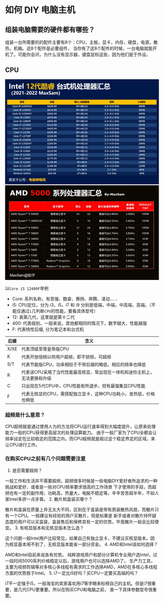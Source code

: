 # 如何 DIY 电脑主机

## 组装电脑需要的硬件都有哪些？

组装一台所需要的的配件主要有8个：CPU，主板，显卡，内存，硬盘，电源，散热，机箱。这8个配件是必要组件，
当你有了这8个配件的时候，一台电脑就能开机了。可能你会问，为什么没有显示器，键盘鼠标这些，因为他们是于外设。

## CPU

<img src='./img/how-to-homebuilt-computer/inter.jpeg' />

<img src='./img/how-to-homebuilt-computer/amd.jpeg' />

以`Core i5 12400F`举例

- Core: 系列名称，有至强、酷睿、赛扬、奔腾、凌动……
- i5: CPU定位，分为 i3，i5，i7 和 i9 分别是低端，中端，中高端，高端。（不能仅通过`i`几判断`CPU`的性能，要看具体型号）
- 12: 表第几代，这里就是第十二代
- 400: 代表级别，一般来说，其他都相同的情况下，数字越大，性能越强
- F: 代表特性后缀, 分为笔记本和台式机

| 后缀 | 含义 |
| --- | --- |
| X/XE | 代表顶级至尊皇帝版CPU |
| K | 代表开放倍频以供用户超频，即不锁频，可超频 |
| S/T | 代表节能版CPU，功率相较于不带后缀的略低，相应的频率也降低 |
| R | 代表该CPU采用了当代性能最高核显，常出现在一体机和迷你主机上，无法更换和升级 |
| C | 只出现在5代CPU中，CPU性能有所退步，但有最强集显CPU性能 |
| F | 代表无核显的CPU，需搭配独立显卡，这种CPU功耗小，发热低，价格也稍低 |

### 超频是什么意思？

CPU超频就是通过使用人为的方法将CPU运行速率得到大幅度提升，让原来处理能力一般的CPU获得更高层次的处理运算能力。
由于一般厂家为了CPU全都会让频率设定在比较稳定的范围之内，而CPU超频就是超过这个稳定界定的区域，来让CPU进行工作。

### 在购买CPU之前有几个问题需要注意

1. 是否需要超频？

一般工作和生活并不需要超频，超频很多时候是一些电脑DIY爱好者所追求的一种挑战和爱好，或者是一些对CPU频率要求很高的工作场景
下才使用的手段，而超频也有一定的副作用，功耗高，热量大，电脑不稳定等。辛辛苦苦超半年，不如人家Intel多挤一点牙膏。
2. 散片和盒装买哪个？

散片和盒装在质量上并无太大不同，区别在于盒装是带有原装散热风扇，而散片只有一个CPU。一般建议有经验的用户买散片，但是如果是
新手或者对散片持怀疑态度的用户可以买盒装，盒装售后和保修具有一定的优势。毕竟散片一般会比较便宜。
3. 有核显版本和无核显版本怎么选？

这个问题一般Intel用户比较常见，如果自己有独立显卡，不建议买核显版本。因为核显基本用不到了，无核显版本能省一部分资金。
4. AMD和Intel该如何选择？

AMD和Intel目前来说各有优势。
纯粹游戏用户和部分计算机专业用户选Intel，过一段时间5000系列价格稳定以后，游戏用户也可以选择AMD了。
生产力工具，主要为视频剪辑等对多核心多线程有需求的工作选择AMD，AMD在多核心多线程方面的优势胜于Intel。
5. i7一定比i5好吗？买CPU一定要买高端的吗？

i7不一定强于i5，一般淘宝的卖家喜欢用i7等字眼来标榜自己的主机。但是i7很重要，是几代CPU更重要。所以在购买CPU和电脑之前，
查一下具体参数型号很重要。